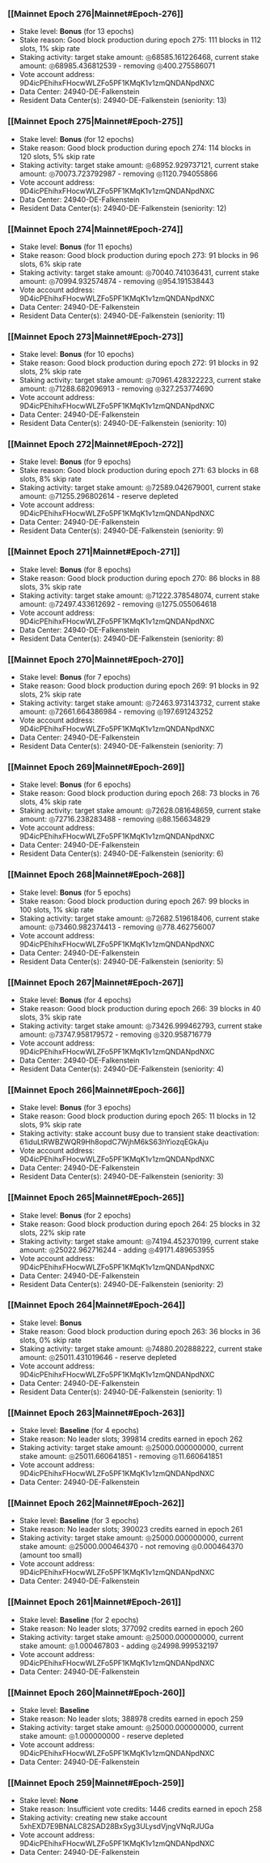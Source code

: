 ### [[Mainnet Epoch 276|Mainnet#Epoch-276]]
* Stake level: **Bonus** (for 13 epochs)
* Stake reason: Good block production during epoch 275: 111 blocks in 112 slots, 1% skip rate
* Staking activity: target stake amount: ◎68585.161226468, current stake amount: ◎68985.436812539 - removing ◎400.275586071
* Vote account address: 9D4icPEhihxFHocwWLZFo5PF1KMqK1v1zmQNDANpdNXC
* Data Center: 24940-DE-Falkenstein
* Resident Data Center(s): 24940-DE-Falkenstein (seniority: 13)
### [[Mainnet Epoch 275|Mainnet#Epoch-275]]
* Stake level: **Bonus** (for 12 epochs)
* Stake reason: Good block production during epoch 274: 114 blocks in 120 slots, 5% skip rate
* Staking activity: target stake amount: ◎68952.929737121, current stake amount: ◎70073.723792987 - removing ◎1120.794055866
* Vote account address: 9D4icPEhihxFHocwWLZFo5PF1KMqK1v1zmQNDANpdNXC
* Data Center: 24940-DE-Falkenstein
* Resident Data Center(s): 24940-DE-Falkenstein (seniority: 12)
### [[Mainnet Epoch 274|Mainnet#Epoch-274]]
* Stake level: **Bonus** (for 11 epochs)
* Stake reason: Good block production during epoch 273: 91 blocks in 96 slots, 6% skip rate
* Staking activity: target stake amount: ◎70040.741036431, current stake amount: ◎70994.932574874 - removing ◎954.191538443
* Vote account address: 9D4icPEhihxFHocwWLZFo5PF1KMqK1v1zmQNDANpdNXC
* Data Center: 24940-DE-Falkenstein
* Resident Data Center(s): 24940-DE-Falkenstein (seniority: 11)
### [[Mainnet Epoch 273|Mainnet#Epoch-273]]
* Stake level: **Bonus** (for 10 epochs)
* Stake reason: Good block production during epoch 272: 91 blocks in 92 slots, 2% skip rate
* Staking activity: target stake amount: ◎70961.428322223, current stake amount: ◎71288.682096913 - removing ◎327.253774690
* Vote account address: 9D4icPEhihxFHocwWLZFo5PF1KMqK1v1zmQNDANpdNXC
* Data Center: 24940-DE-Falkenstein
* Resident Data Center(s): 24940-DE-Falkenstein (seniority: 10)
### [[Mainnet Epoch 272|Mainnet#Epoch-272]]
* Stake level: **Bonus** (for 9 epochs)
* Stake reason: Good block production during epoch 271: 63 blocks in 68 slots, 8% skip rate
* Staking activity: target stake amount: ◎72589.042679001, current stake amount: ◎71255.296802614 - reserve depleted
* Vote account address: 9D4icPEhihxFHocwWLZFo5PF1KMqK1v1zmQNDANpdNXC
* Data Center: 24940-DE-Falkenstein
* Resident Data Center(s): 24940-DE-Falkenstein (seniority: 9)
### [[Mainnet Epoch 271|Mainnet#Epoch-271]]
* Stake level: **Bonus** (for 8 epochs)
* Stake reason: Good block production during epoch 270: 86 blocks in 88 slots, 3% skip rate
* Staking activity: target stake amount: ◎71222.378548074, current stake amount: ◎72497.433612692 - removing ◎1275.055064618
* Vote account address: 9D4icPEhihxFHocwWLZFo5PF1KMqK1v1zmQNDANpdNXC
* Data Center: 24940-DE-Falkenstein
* Resident Data Center(s): 24940-DE-Falkenstein (seniority: 8)
### [[Mainnet Epoch 270|Mainnet#Epoch-270]]
* Stake level: **Bonus** (for 7 epochs)
* Stake reason: Good block production during epoch 269: 91 blocks in 92 slots, 2% skip rate
* Staking activity: target stake amount: ◎72463.973143732, current stake amount: ◎72661.664386984 - removing ◎197.691243252
* Vote account address: 9D4icPEhihxFHocwWLZFo5PF1KMqK1v1zmQNDANpdNXC
* Data Center: 24940-DE-Falkenstein
* Resident Data Center(s): 24940-DE-Falkenstein (seniority: 7)
### [[Mainnet Epoch 269|Mainnet#Epoch-269]]
* Stake level: **Bonus** (for 6 epochs)
* Stake reason: Good block production during epoch 268: 73 blocks in 76 slots, 4% skip rate
* Staking activity: target stake amount: ◎72628.081648659, current stake amount: ◎72716.238283488 - removing ◎88.156634829
* Vote account address: 9D4icPEhihxFHocwWLZFo5PF1KMqK1v1zmQNDANpdNXC
* Data Center: 24940-DE-Falkenstein
* Resident Data Center(s): 24940-DE-Falkenstein (seniority: 6)
### [[Mainnet Epoch 268|Mainnet#Epoch-268]]
* Stake level: **Bonus** (for 5 epochs)
* Stake reason: Good block production during epoch 267: 99 blocks in 100 slots, 1% skip rate
* Staking activity: target stake amount: ◎72682.519618406, current stake amount: ◎73460.982374413 - removing ◎778.462756007
* Vote account address: 9D4icPEhihxFHocwWLZFo5PF1KMqK1v1zmQNDANpdNXC
* Data Center: 24940-DE-Falkenstein
* Resident Data Center(s): 24940-DE-Falkenstein (seniority: 5)
### [[Mainnet Epoch 267|Mainnet#Epoch-267]]
* Stake level: **Bonus** (for 4 epochs)
* Stake reason: Good block production during epoch 266: 39 blocks in 40 slots, 3% skip rate
* Staking activity: target stake amount: ◎73426.999462793, current stake amount: ◎73747.958179572 - removing ◎320.958716779
* Vote account address: 9D4icPEhihxFHocwWLZFo5PF1KMqK1v1zmQNDANpdNXC
* Data Center: 24940-DE-Falkenstein
* Resident Data Center(s): 24940-DE-Falkenstein (seniority: 4)
### [[Mainnet Epoch 266|Mainnet#Epoch-266]]
* Stake level: **Bonus** (for 3 epochs)
* Stake reason: Good block production during epoch 265: 11 blocks in 12 slots, 9% skip rate
* Staking activity: stake account busy due to transient stake deactivation: 61iduLtRWBZWQR9Hh8opdC7WjhM6kS63hYiozqEGkAju
* Vote account address: 9D4icPEhihxFHocwWLZFo5PF1KMqK1v1zmQNDANpdNXC
* Data Center: 24940-DE-Falkenstein
* Resident Data Center(s): 24940-DE-Falkenstein (seniority: 3)
### [[Mainnet Epoch 265|Mainnet#Epoch-265]]
* Stake level: **Bonus** (for 2 epochs)
* Stake reason: Good block production during epoch 264: 25 blocks in 32 slots, 22% skip rate
* Staking activity: target stake amount: ◎74194.452370199, current stake amount: ◎25022.962716244 - adding ◎49171.489653955
* Vote account address: 9D4icPEhihxFHocwWLZFo5PF1KMqK1v1zmQNDANpdNXC
* Data Center: 24940-DE-Falkenstein
* Resident Data Center(s): 24940-DE-Falkenstein (seniority: 2)
### [[Mainnet Epoch 264|Mainnet#Epoch-264]]
* Stake level: **Bonus**
* Stake reason: Good block production during epoch 263: 36 blocks in 36 slots, 0% skip rate
* Staking activity: target stake amount: ◎74880.202888222, current stake amount: ◎25011.431019646 - reserve depleted
* Vote account address: 9D4icPEhihxFHocwWLZFo5PF1KMqK1v1zmQNDANpdNXC
* Data Center: 24940-DE-Falkenstein
* Resident Data Center(s): 24940-DE-Falkenstein (seniority: 1)
### [[Mainnet Epoch 263|Mainnet#Epoch-263]]
* Stake level: **Baseline** (for 4 epochs)
* Stake reason: No leader slots; 399814 credits earned in epoch 262
* Staking activity: target stake amount: ◎25000.000000000, current stake amount: ◎25011.660641851 - removing ◎11.660641851
* Vote account address: 9D4icPEhihxFHocwWLZFo5PF1KMqK1v1zmQNDANpdNXC
* Data Center: 24940-DE-Falkenstein
### [[Mainnet Epoch 262|Mainnet#Epoch-262]]
* Stake level: **Baseline** (for 3 epochs)
* Stake reason: No leader slots; 390023 credits earned in epoch 261
* Staking activity: target stake amount: ◎25000.000000000, current stake amount: ◎25000.000464370 - not removing ◎0.000464370 (amount too small)
* Vote account address: 9D4icPEhihxFHocwWLZFo5PF1KMqK1v1zmQNDANpdNXC
* Data Center: 24940-DE-Falkenstein
### [[Mainnet Epoch 261|Mainnet#Epoch-261]]
* Stake level: **Baseline** (for 2 epochs)
* Stake reason: No leader slots; 377092 credits earned in epoch 260
* Staking activity: target stake amount: ◎25000.000000000, current stake amount: ◎1.000467803 - adding ◎24998.999532197
* Vote account address: 9D4icPEhihxFHocwWLZFo5PF1KMqK1v1zmQNDANpdNXC
* Data Center: 24940-DE-Falkenstein
### [[Mainnet Epoch 260|Mainnet#Epoch-260]]
* Stake level: **Baseline**
* Stake reason: No leader slots; 388978 credits earned in epoch 259
* Staking activity: target stake amount: ◎25000.000000000, current stake amount: ◎1.000000000 - reserve depleted
* Vote account address: 9D4icPEhihxFHocwWLZFo5PF1KMqK1v1zmQNDANpdNXC
* Data Center: 24940-DE-Falkenstein
### [[Mainnet Epoch 259|Mainnet#Epoch-259]]
* Stake level: **None**
* Stake reason: Insufficient vote credits: 1446 credits earned in epoch 258
* Staking activity: creating new stake account 5xhEXD7E9BNALC82SAD28BxSyg3ULysdVjngVNqRJUGa
* Vote account address: 9D4icPEhihxFHocwWLZFo5PF1KMqK1v1zmQNDANpdNXC
* Data Center: 24940-DE-Falkenstein
